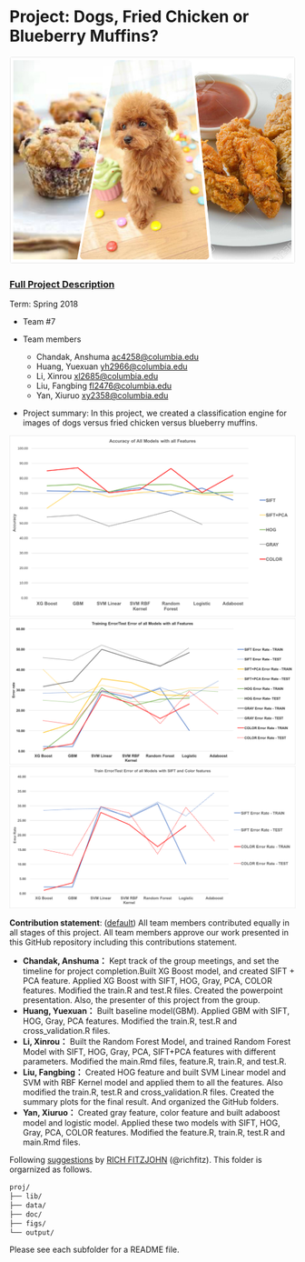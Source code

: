 # Project: Dogs, Fried Chicken or Blueberry Muffins?
![image](figs/desc.jpg)

### [Full Project Description](doc/project3_desc.md)

Term: Spring 2018

+ Team #7
+ Team members
   + Chandak, Anshuma [ac4258@columbia.edu]()
   + Huang, Yuexuan [yh2966@columbia.edu]()
   + Li, Xinrou [xl2685@columbia.edu]()
   + Liu, Fangbing [fl2476@columbia.edu]()
   + Yan, Xiuruo [xy2358@columbia.edu]()

+ Project summary: In this project, we created a classification engine for images of dogs versus fried chicken versus blueberry muffins. 

![Accuracy](figs/Accuary_for_all_models.png) 
![Errors for all models](figs/Test_Train_Error_All_Model.png)
![Errors with SIFT/Color Feature](figs/Test_Train_Error_SIFT_COLOR.png)

**Contribution statement**: ([default](doc/a_note_on_contributions.md)) All team members contributed equally in all stages of this project. All team members approve our work presented in this GitHub repository including this contributions statement. 
 
 + **Chandak, Anshuma：** Kept track of the group meetings, and set the timeline for project completion.Built XG Boost model, and created SIFT + PCA feature. Applied XG Boost with SIFT, HOG, Gray, PCA, COLOR features. Modified the train.R and test.R files. Created the powerpoint presentation. Also, the presenter of this project from the group. 
 + **Huang, Yuexuan：**  Built baseline model(GBM). Applied GBM with SIFT, HOG, Gray, PCA features. Modified the train.R, test.R and cross_validation.R files.
 + **Li, Xinrou：** Built the Random Forest Model, and trained Random Forest Model with SIFT, HOG, Gray, PCA, SIFT+PCA features with different parameters. Modified the main.Rmd files, feature.R, train.R, and test.R.
 + **Liu, Fangbing：** Created HOG feature and built SVM Linear model and SVM with RBF Kernel model and applied them to all the features. Also modified the train.R, test.R and cross_validation.R files. Created the summary plots for the final result. And organized the GitHub folders.
 + **Yan, Xiuruo：** Created gray feature, color feature and built adaboost model and logistic model. Applied these two models with SIFT, HOG, Gray, PCA, COLOR features. Modified the feature.R, train.R, test.R and main.Rmd files. 

Following [suggestions](http://nicercode.github.io/blog/2013-04-05-projects/) by [RICH FITZJOHN](http://nicercode.github.io/about/#Team) (@richfitz). This folder is orgarnized as follows.

```
proj/
├── lib/
├── data/
├── doc/
├── figs/
└── output/
```

Please see each subfolder for a README file.
